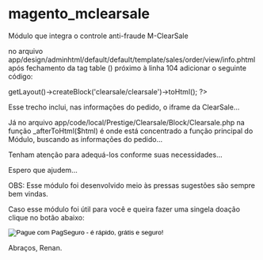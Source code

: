 magento_mclearsale
==================

<p>Módulo que integra o controle anti-fraude M-ClearSale</p>

no arquivo app/design/adminhtml/default/default/template/sales/order/view/info.phtml após fechamento da tag table (</table>) próximo à linha 104 adicionar o seguinte código:
<?php echo $this->getLayout()->createBlock('clearsale/clearsale')->toHtml(); ?>

Esse trecho inclui, nas informações do pedido, o iframe da ClearSale...

Já no arquivo app/code/local/Prestige/Clearsale/Block/Clearsale.php
na função _afterToHtml($html) é onde está concentrado a função principal do Módulo, buscando as informações do pedido...

Tenham atenção para adequá-los conforme suas necessidades...

Espero que ajudem...

OBS: Esse módulo foi desenvolvido meio às pressas sugestões são sempre bem vindas.

Caso esse módulo foi útil para você e queira fazer uma singela doação clique no botão abaixo:

<!-- INICIO FORMULARIO BOTAO PAGSEGURO -->
<form target="pagseguro" action="https://pagseguro.uol.com.br/checkout/v2/donation.html" method="post">
<!-- NÃO EDITE OS COMANDOS DAS LINHAS ABAIXO -->
<input type="hidden" name="receiverEmail" value="blecha1990@gmail.com" />
<input type="hidden" name="currency" value="BRL" />
<input type="image" src="https://p.simg.uol.com.br/out/pagseguro/i/botoes/doacoes/120x53-doar.gif" name="submit" alt="Pague com PagSeguro - é rápido, grátis e seguro!" />
</form>
<!-- FINAL FORMULARIO BOTAO PAGSEGURO -->

Abraços, Renan.

